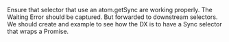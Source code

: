 Ensure that selector that use an atom.getSync are working properly.
The Waiting Error should be captured. But forwarded to downstream selectors.
We should create and example to see how the DX is to have a Sync selector that wraps a Promise.

